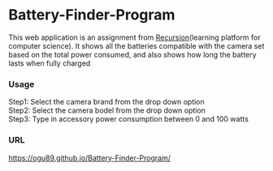 # Battery-Finder-Program

This web application is an assignment from <a href="https://recursionist.io/">Recursion</a>(learning platform for computer science).
It shows all the batteries compatible with the camera set based on the total power consumed, and also shows how long the battery lasts when fully charged

### Usage
Step1: Select the camera brand from the drop down option<br>
Step2: Select the camera bodel from the drop down option<br>
Step3: Type in accessory power consumption between 0 and 100 watts

### URL
<a href="https://ogu89.github.io/Battery-Finder-Program/">https://ogu89.github.io/Battery-Finder-Program/</a>

